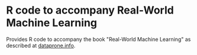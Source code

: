 # R code to accompany Real-World Machine Learning

Provides R code to accompany the book "Real-World Machine Learning" as
described at [dataprone.info](http://padamson.github.io/r/machine%20learning/ggplot2/dplyr/tidyr/2016/10/01/real-world-machine-learning-with-R-intro.html).
